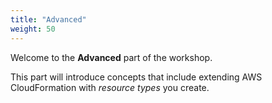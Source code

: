 ```yaml
---
title: "Advanced"
weight: 50
---
```


Welcome to the **Advanced** part of the workshop.

This part will introduce concepts that include extending AWS CloudFormation with _resource types_ you create.

